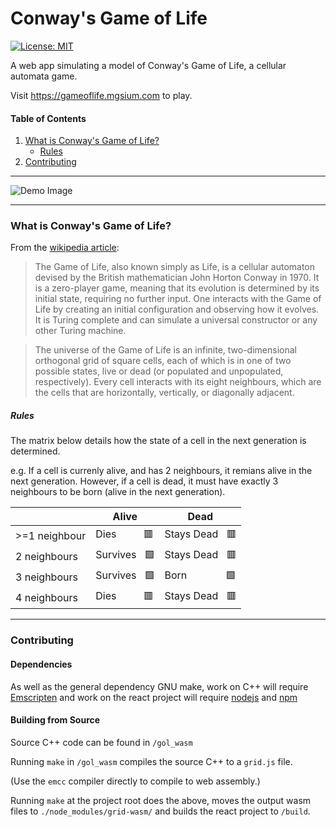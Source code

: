# Conway's Game of Life

[![License: MIT](https://img.shields.io/badge/License-MIT-yellow.svg)](https://opensource.org/licenses/MIT)

A web app simulating a model of Conway's Game of Life, a cellular automata game. 

Visit https://gameoflife.mgsium.com to play.

#### Table of Contents

1. [What is Conway's Game of Life?](#what-is-conways-game-of-life)
    - [Rules](#rules)
2. [Contributing](#contributing)

---

![Demo Image](https://user-images.githubusercontent.com/46031748/193268952-efaad4b3-13d7-4b95-9953-dddadeef189b.png)

[dragscrolljs_link]: https://github.com/asvd/dragscroll
[VisJS_link]: https://github.com/mgsium/VisualisationJs

---

### What is Conway's Game of Life?

From the [wikipedia article](https://en.wikipedia.org/wiki/Conway%27s_Game_of_Life): 

> The Game of Life, also known simply as Life, is a cellular automaton devised by the British mathematician John Horton Conway in 1970. It is a zero-player game, meaning that its evolution is determined by its initial state, requiring no further input. One interacts with the Game of Life by creating an initial configuration and observing how it evolves. It is Turing complete and can simulate a universal constructor or any other Turing machine.

> The universe of the Game of Life is an infinite, two-dimensional orthogonal grid of square cells, each of which is in one of two possible states, live or dead (or populated and unpopulated, respectively). Every cell interacts with its eight neighbours, which are the cells that are horizontally, vertically, or diagonally adjacent.

##### Rules

The matrix below details how the state of a cell in the next generation is determined.

e.g. If a cell is currenly alive, and has 2 neighbours, it remians alive in the next generation.
However, if a cell is dead, it must have exactly 3 neighbours to be born (alive in the next generation).

|               | Alive       | Dead         |
|---------------|----------   |--------------|
| >=1 neighbour | Dies &nbsp;&nbsp;&nbsp;&nbsp;&nbsp;&nbsp;&nbsp;&nbsp; 🟥 | Stays Dead &nbsp; 🟥 |
| 2 neighbours  | Survives &nbsp; 🟩 | Stays Dead &nbsp; 🟥 |
| 3 neighbours  | Survives &nbsp; 🟩 | Born &nbsp;&nbsp;&nbsp;&nbsp;&nbsp;&emsp;&emsp; 🟩 |
| 4 neighbours  | Dies &nbsp;&nbsp;&nbsp;&nbsp;&nbsp;&nbsp;&nbsp;&nbsp; 🟥 | Stays Dead &nbsp; 🟥 |

---

### Contributing

#### **Dependencies**

As well as the general dependency GNU make, work on C++ will require [Emscripten](https://emscripten.org/docs/getting_started/downloads.html) and work on the react project will require [nodejs](https://docs.npmjs.com/downloading-and-installing-node-js-and-npm) and [npm](https://docs.npmjs.com/downloading-and-installing-node-js-and-npm)

#### **Building from Source**

Source C++ code can be found in `/gol_wasm`

Running `make` in `/gol_wasm` compiles the source C++ to a `grid.js` file.

(Use the `emcc` compiler directly to compile to web assembly.)

Running `make` at the project root does the above, moves the output wasm files to `./node_modules/grid-wasm/` and builds the react project to `/build`.
